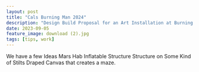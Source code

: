 ```yaml
---
layout: post
title: "Cals Burning Man 2024"
description: "Design Build Proposal for an Art Installation at Burning Man"
date: 2023-09-05
feature_image: download (2).jpg
tags: [tips, work]
---
```


We have a few Ideas 
Mars Hab
Inflatable Structure
Structure on Some Kind of Stilts
Draped Canvas that creates a maze.

<!--more-->


